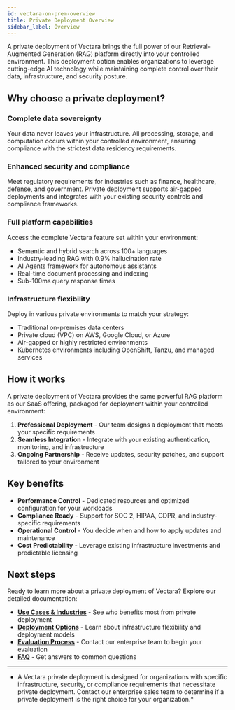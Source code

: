```yaml
---
id: vectara-on-prem-overview
title: Private Deployment Overview
sidebar_label: Overview
---
```


A private deployment of Vectara brings the full power of our Retrieval-Augmented Generation (RAG) platform directly into your controlled environment. This deployment option enables organizations to leverage cutting-edge AI technology while maintaining complete control over their data, infrastructure, and security posture.

## Why choose a private deployment?

### Complete data sovereignty
Your data never leaves your infrastructure. All processing, storage, and computation occurs within your controlled environment, ensuring compliance with the strictest data residency requirements.

### Enhanced security and compliance
Meet regulatory requirements for industries such as finance, healthcare, defense, and government. Private deployment supports air-gapped deployments and integrates with your existing security controls and compliance frameworks.

### Full platform capabilities
Access the complete Vectara feature set within your environment:
- Semantic and hybrid search across 100+ languages
- Industry-leading RAG with 0.9% hallucination rate
- AI Agents framework for autonomous assistants
- Real-time document processing and indexing
- Sub-100ms query response times

### Infrastructure flexibility
Deploy in various private environments to match your strategy:
- Traditional on-premises data centers
- Private cloud (VPC) on AWS, Google Cloud, or Azure
- Air-gapped or highly restricted environments
- Kubernetes environments including OpenShift, Tanzu, and managed services

## How it works

A private deployment of Vectara provides the same powerful RAG platform as our SaaS offering, packaged for deployment within your controlled environment:

1. **Professional Deployment** - Our team designs a deployment that meets your specific requirements
2. **Seamless Integration** - Integrate with your existing authentication, monitoring, and infrastructure
3. **Ongoing Partnership** - Receive updates, security patches, and support tailored to your environment

## Key benefits

- **Performance Control** - Dedicated resources and optimized configuration for your workloads
- **Compliance Ready** - Support for SOC 2, HIPAA, GDPR, and industry-specific requirements
- **Operational Control** - You decide when and how to apply updates and maintenance
- **Cost Predictability** - Leverage existing infrastructure investments and predictable licensing

## Next steps

Ready to learn more about a private deployment of Vectara? Explore our detailed documentation:

- **[Use Cases & Industries](/docs/on-prem/use-cases)** - See who benefits most from private deployment
- **[Deployment Options](/docs/on-prem/deployment-options)** - Learn about infrastructure flexibility and deployment models
- **[Evaluation Process](/docs/on-prem/onprem-evaluation-process)** - Contact our enterprise team to begin your evaluation
- **[FAQ](/docs/on-prem/faq)** - Get answers to common questions

---

* A Vectara private deployment is designed for organizations with specific infrastructure, security, or compliance requirements that necessitate private deployment. Contact our enterprise sales team to determine if a private deployment is the right choice for your organization.*